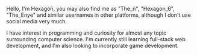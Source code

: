 Hello, I'm Hexagoñ, you may also find me as "The_ñ", "Hexagon_6", "The_Enye" and similar usernames in other platforms, although I don't use social media very much. 

I have interest in programming and curiosity for almost any topic surrounding computer science. I'm currently still learning full-stack web development, and I'm also looking to incorporate game development. 
